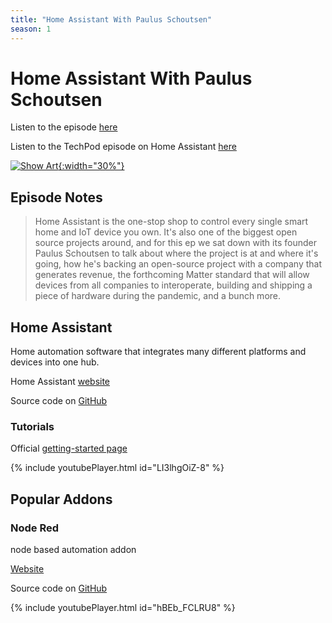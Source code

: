 ```yaml
---
title: "Home Assistant With Paulus Schoutsen"
season: 1
---
```

# Home Assistant With Paulus Schoutsen

Listen to the episode [here](https://fosspod.content.town/episodes/home-assistant-with-paulus-schoutsen)

Listen to the TechPod episode on Home Assistant [here](https://techpod.content.town/episodes/59-how-you-know-youre-living-in-the-future-s8PvcUbe)

[![Show Art](https://image.simplecastcdn.com/images/369e8282-bab3-4f89-8844-5a60aee0d43c/11c59557-aa9e-462d-acb3-de0df1595f37/3000x3000/2048px-home-assistant-logo-svg2.jpg){:width="30%"}](https://fosspod.content.town/episodes/home-assistant-with-paulus-schoutsen)

## Episode Notes

> Home Assistant is the one-stop shop to control every single smart home and IoT device you own. It's also one of the biggest open source projects around, and for this ep we sat down with its founder Paulus Schoutsen to talk about where the project is at and where it's going, how he's backing an open-source project with a company that generates revenue, the forthcoming Matter standard that will allow devices from all companies to interoperate, building and shipping a piece of hardware during the pandemic, and a bunch more.


## Home Assistant

Home automation software that integrates many different platforms and devices into one hub.

Home Assistant [website](https://www.home-assistant.io/)

Source code on [GitHub](https://github.com/home-assistant)

### Tutorials

Official [getting-started page](https://www.home-assistant.io/getting-started/)

{% include youtubePlayer.html id="LI3lhgOiZ-8" %}

## Popular Addons

### Node Red

node based automation addon

[Website](https://nodered.org/)

Source code on [GitHub](https://github.com/node-red)

{% include youtubePlayer.html id="hBEb_FCLRU8" %}
